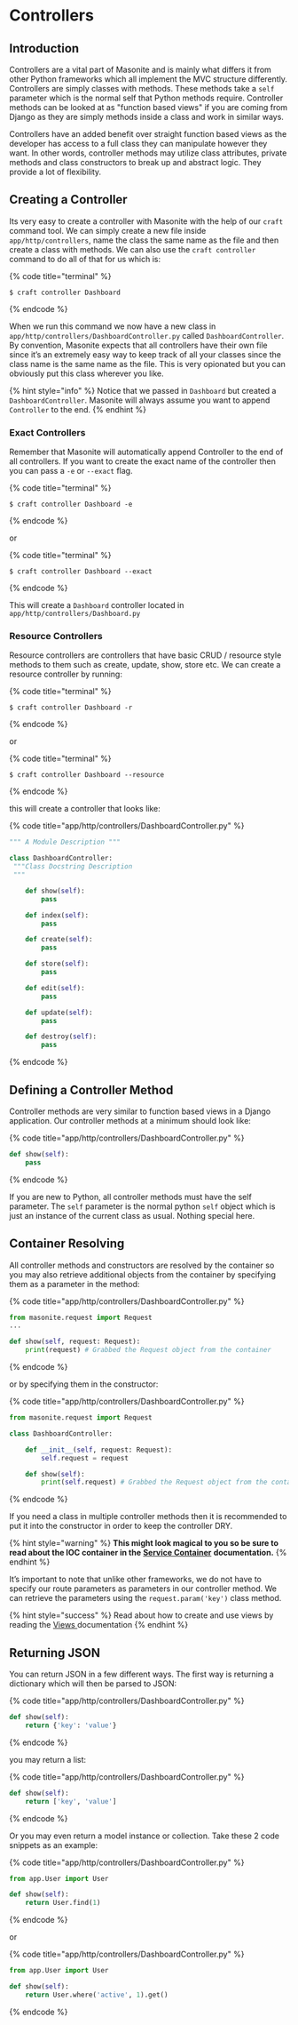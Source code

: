 # Controllers

## Introduction

Controllers are a vital part of Masonite and is mainly what differs it from other Python frameworks which all implement the MVC structure differently. Controllers are simply classes with methods. These methods take a `self` parameter which is the normal self that Python methods require. Controller methods can be looked at as "function based views" if you are coming from Django as they are simply methods inside a class and work in similar ways.

Controllers have an added benefit over straight function based views as the developer has access to a full class they can manipulate however they want. In other words, controller methods may utilize class attributes, private methods and class constructors to break up and abstract logic. They provide a lot of flexibility.

## Creating a Controller

Its very easy to create a controller with Masonite with the help of our `craft` command tool. We can simply create a new file inside `app/http/controllers`, name the class the same name as the file and then create a class with methods. We can also use the `craft controller` command to do all of that for us which is:

{% code title="terminal" %}
```text
$ craft controller Dashboard
```
{% endcode %}

When we run this command we now have a new class in `app/http/controllers/DashboardController.py` called `DashboardController`. By convention, Masonite expects that all controllers have their own file since it’s an extremely easy way to keep track of all your classes since the class name is the same name as the file. This is very opionated but you can obviously put this class wherever you like.

{% hint style="info" %}
Notice that we passed in `Dashboard` but created a `DashboardController`. Masonite will always assume you want to append `Controller` to the end.
{% endhint %}

### Exact Controllers

Remember that Masonite will automatically append Controller to the end of all controllers. If you want to create the exact name of the controller then you can pass a `-e` or `--exact` flag.

{% code title="terminal" %}
```text
$ craft controller Dashboard -e
```
{% endcode %}

or

{% code title="terminal" %}
```text
$ craft controller Dashboard --exact
```
{% endcode %}

This will create a `Dashboard` controller located in `app/http/controllers/Dashboard.py`

### Resource Controllers

Resource controllers are controllers that have basic CRUD / resource style methods to them such as create, update, show, store etc. We can create a resource controller by running:

{% code title="terminal" %}
```text
$ craft controller Dashboard -r
```
{% endcode %}

or

{% code title="terminal" %}
```text
$ craft controller Dashboard --resource
```
{% endcode %}

this will create a controller that looks like:

{% code title="app/http/controllers/DashboardController.py" %}
```python
""" A Module Description """

class DashboardController: 
 """Class Docstring Description
 """

    def show(self): 
        pass

    def index(self): 
        pass

    def create(self): 
        pass

    def store(self): 
        pass

    def edit(self): 
        pass

    def update(self): 
        pass

    def destroy(self): 
        pass
```
{% endcode %}

## Defining a Controller Method

Controller methods are very similar to function based views in a Django application. Our controller methods at a minimum should look like:

{% code title="app/http/controllers/DashboardController.py" %}
```python
def show(self):
    pass
```
{% endcode %}

If you are new to Python, all controller methods must have the self parameter. The `self` parameter is the normal python `self` object which is just an instance of the current class as usual. Nothing special here.

## Container Resolving

All controller methods and constructors are resolved by the container so you may also retrieve additional objects from the container by specifying them as a parameter in the method:

{% code title="app/http/controllers/DashboardController.py" %}
```python
from masonite.request import Request
...

def show(self, request: Request):
    print(request) # Grabbed the Request object from the container
```
{% endcode %}

or by specifying them in the constructor:

{% code title="app/http/controllers/DashboardController.py" %}
```python
from masonite.request import Request

class DashboardController:

    def __init__(self, request: Request):
        self.request = request

    def show(self):
        print(self.request) # Grabbed the Request object from the container
```
{% endcode %}

If you need a class in multiple controller methods then it is recommended to put it into the constructor in order to keep the controller DRY.

{% hint style="warning" %}
**This might look magical to you so be sure to read about the IOC container in the** [**Service Container**](../architectural-concepts/service-container.md) **documentation.**
{% endhint %}

It’s important to note that unlike other frameworks, we do not have to specify our route parameters as parameters in our controller method. We can retrieve the parameters using the `request.param('key')` class method.

{% hint style="success" %}
Read about how to create and use views by reading the [Views ](views.md)documentation
{% endhint %}

## Returning JSON

You can return JSON in a few different ways. The first way is returning a dictionary which will then be parsed to JSON:

{% code title="app/http/controllers/DashboardController.py" %}
```python
def show(self):
    return {'key': 'value'}
```
{% endcode %}

you may return a list:

{% code title="app/http/controllers/DashboardController.py" %}
```python
def show(self):
    return ['key', 'value']
```
{% endcode %}

Or you may even return a model instance or collection. Take these 2 code snippets as an example:

{% code title="app/http/controllers/DashboardController.py" %}
```python
from app.User import User

def show(self):
    return User.find(1)
```
{% endcode %}

or

{% code title="app/http/controllers/DashboardController.py" %}
```python
from app.User import User

def show(self):
    return User.where('active', 1).get()
```
{% endcode %}

